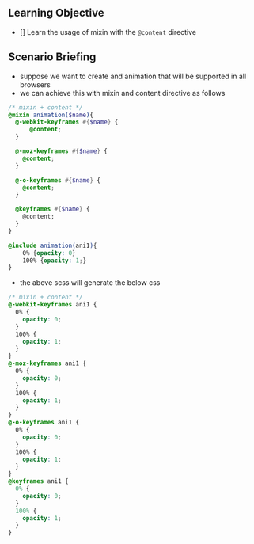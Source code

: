 ## Learning Objective
- [] Learn the usage of mixin with the `@content` directive


## Scenario Briefing
- suppose we want to create and animation that will be supported in all browsers
- we can achieve this with mixin and content directive as follows
```scss
/* mixin + content */
@mixin animation($name){
  @-webkit-keyframes #{$name} {
      @content;
  }

  @-moz-keyframes #{$name} {
    @content;
  }

  @-o-keyframes #{$name} {
    @content;
  }

  @keyframes #{$name} {
    @content;
  }
}

@include animation(ani1){
    0% {opacity: 0}
    100% {opacity: 1;}
}

````
- the above scss will generate the below css
```css
/* mixin + content */
@-webkit-keyframes ani1 {
  0% {
    opacity: 0;
  }
  100% {
    opacity: 1;
  }
}
@-moz-keyframes ani1 {
  0% {
    opacity: 0;
  }
  100% {
    opacity: 1;
  }
}
@-o-keyframes ani1 {
  0% {
    opacity: 0;
  }
  100% {
    opacity: 1;
  }
}
@keyframes ani1 {
  0% {
    opacity: 0;
  }
  100% {
    opacity: 1;
  }
}
```